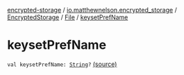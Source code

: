 [encrypted-storage](../../../index.md) / [io.matthewnelson.encrypted_storage](../../index.md) / [EncryptedStorage](../index.md) / [File](index.md) / [keysetPrefName](./keyset-pref-name.md)

# keysetPrefName

`val keysetPrefName: `[`String`](https://kotlinlang.org/api/latest/jvm/stdlib/kotlin/-string/index.html)`?` [(source)](https://github.com/05nelsonm/encrypted-storage/blob/master/encrypted-storage/src/main/java/io/matthewnelson/encrypted_storage/EncryptedStorage.kt#L350)